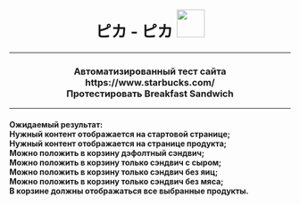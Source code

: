  <h1 align="center">
  ピカ - ピカ
  <img src="https://media.giphy.com/media/iTIf7qXolGeBi8FVhB/giphy.gif" width="50px"/>
  </h1>

  ---

  <h3 align="center">
    Автоматизированный тест сайта https://www.starbucks.com/ <br>
    Протестировать Breakfast Sandwich <br>
  </h3>
 
  ---
  
 <h4>
    Ожидаемый результат: <br>
    Нужный контент отображается на стартовой странице; <br>
    Нужный контент отображается на странице продукта; <br>
    Можно положить в корзину дэфолтный сэндвич; <br>
    Можно положить в корзину только сэндвич с сыром; <br>
    Можно положить в корзину только сэндвич без яиц; <br>
    Можно положить в корзину только сэндвич без мяса; <br>
    В корзине должны отображаться все выбранные продукты. <br>
 </h4>
